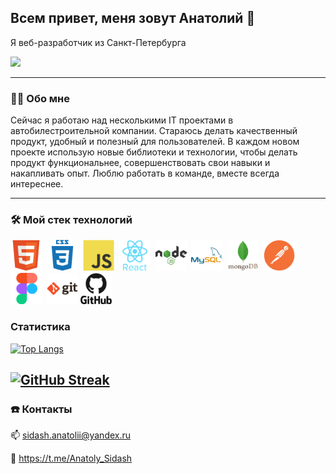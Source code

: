 ## Всем привет, меня зовут Анатолий 👋

Я веб-разработчик из Санкт-Петербурга
<div id="header" align="left">
  <img src="https://media.giphy.com/media/v1.Y2lkPTc5MGI3NjExbGN1eG00b2lzcGNwbjU0MnFrc2JreGZhdmxrNnRzYmgyeGhyN2w1ayZlcD12MV9pbnRlcm5hbF9naWZfYnlfaWQmY3Q9Zw/qgQUggAC3Pfv687qPC/giphy.gif" width="300"/>
</div>

---

### 👨‍🔧 Обо мне

Сейчас я работаю над несколькими IT проектами в автобилестроительной компании. Стараюсь делать качественный продукт, удобный и полезный для пользователей.
В каждом новом проекте использую новые библиотеки и технологии, чтобы делать продукт функциональнее, совершенствовать свои навыки и накапливать опыт.
Люблю работать в команде, вместе всегда интереснее.

---

### 🛠️ Мой стек технологий 

<div>
  <img src="https://github.com/devicons/devicon/blob/master/icons/html5/html5-original.svg" title="HTML5" alt="HTML" width="50" height="50"/>&nbsp;
  <img src="https://github.com/devicons/devicon/blob/master/icons/css3/css3-plain-wordmark.svg"  title="CSS3" alt="CSS" width="50" height="50"/>&nbsp;
  <img src="https://github.com/devicons/devicon/blob/master/icons/javascript/javascript-original.svg" title="JavaScript" alt="JavaScript" width="50" height="50"/>&nbsp;
  <img src="https://github.com/devicons/devicon/blob/master/icons/react/react-original-wordmark.svg" title="React" alt="React" width="50" height="50"/>&nbsp;
  <img src="https://github.com/devicons/devicon/blob/master/icons/nodejs/nodejs-original-wordmark.svg" title="NodeJS" alt="NodeJS" width="50" height="50"/>&nbsp;
  <img src="https://github.com/devicons/devicon/blob/master/icons/mysql/mysql-original-wordmark.svg" title="MySQL"  alt="MySQL" width="50" height="50"/>&nbsp;
  <img src="https://github.com/devicons/devicon/blob/master/icons/mongodb/mongodb-original-wordmark.svg" title="MongoDB" alt="MongoDB" width="50" height="50"/>&nbsp;
  <img src="https://github.com/devicons/devicon/blob/master/icons/postman/postman-original.svg" title="Postman" alt="Postman" width="50" height="50"/>&nbsp;
  <img src="https://github.com/devicons/devicon/blob/master/icons/figma/figma-original.svg" title="Figma" alt="Figma" width="50" height="50"/>&nbsp;
  <img src="https://github.com/devicons/devicon/blob/master/icons/git/git-original-wordmark.svg" title="Git" **alt="Git" width="50" height="50"/>
  <img src="https://github.com/devicons/devicon/blob/master/icons/github/github-original-wordmark.svg" title="Github" alt="Github" width="50" height="50"/>&nbsp;
</div>

### Статистика 

[![Top Langs](https://github-readme-stats.vercel.app/api/top-langs/?username=AnatolySidash&layout=compact&theme=vision-friendly-light)](https://github.com/anuraghazra/github-readme-stats)

[![GitHub Streak](http://github-readme-streak-stats.herokuapp.com?user=AnatolySidash&theme=light&background=ffffff)](https://git.io/streak-stats)
---

### ☎️ Контакты
:mailbox: sidash.anatolii@yandex.ru

📱 https://t.me/Anatoly_Sidash
